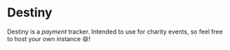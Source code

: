 # Destiny

Destiny is a *payment* tracker. Intended to use for charity events, so feel free to host your own instance 😄!
